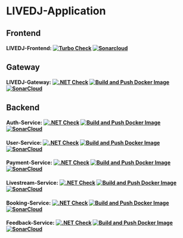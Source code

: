 

# LIVEDJ-Application
## Frontend
#### LIVEDJ-Frontend: [![Turbo Check](https://github.com/LIVEDJ-App/LIVEDJ-Frontend/actions/workflows/turbo.yml/badge.svg)](https://github.com/LIVEDJ-App/LIVEDJ-Frontend/actions/workflows/turbo.yml) [![Sonarcloud](https://github.com/LIVEDJ-App/LIVEDJ-Frontend/actions/workflows/sonar.yml/badge.svg)](https://github.com/LIVEDJ-App/LIVEDJ-Frontend/actions/workflows/sonar.yml)

## Gateway
#### LIVEDJ-Gateway: [![.NET Check](https://github.com/LIVEDJ-App/LIVEDJ-Gateway/actions/workflows/dotnet.yml/badge.svg)](https://github.com/LIVEDJ-App/LIVEDJ-Gateway/actions/workflows/dotnet.yml) [![Build and Push Docker Image](https://github.com/LIVEDJ-App/LIVEDJ-Gateway/actions/workflows/docker-build.yml/badge.svg)](https://github.com/LIVEDJ-App/LIVEDJ-Gateway/actions/workflows/docker-build.yml) [![SonarCloud](https://github.com/LIVEDJ-App/LIVEDJ-Gateway/actions/workflows/sonar.yml/badge.svg)](https://github.com/LIVEDJ-App/LIVEDJ-Gateway/actions/workflows/sonar.yml)


## Backend
#### Auth-Service: [![.NET Check](https://github.com/LIVEDJ-App/Auth-Service/actions/workflows/dotnet.yml/badge.svg)](https://github.com/LIVEDJ-App/Auth-Service/actions/workflows/dotnet.yml) [![Build and Push Docker Image](https://github.com/LIVEDJ-App/Auth-Service/actions/workflows/docker-build.yml/badge.svg)](https://github.com/LIVEDJ-App/Auth-Service/actions/workflows/docker-build.yml) [![SonarCloud](https://github.com/LIVEDJ-App/Auth-Service/actions/workflows/sonar.yml/badge.svg)](https://github.com/LIVEDJ-App/Auth-Service/actions/workflows/sonar.yml)

#### User-Service: [![.NET Check](https://github.com/LIVEDJ-App/User-Service/actions/workflows/dotnet.yml/badge.svg)](https://github.com/LIVEDJ-App/User-Service/actions/workflows/dotnet.yml) [![Build and Push Docker Image](https://github.com/LIVEDJ-App/User-Service/actions/workflows/docker-build.yml/badge.svg)](https://github.com/LIVEDJ-App/User-Service/actions/workflows/docker-build.yml) [![SonarCloud](https://github.com/LIVEDJ-App/User-Service/actions/workflows/sonar.yml/badge.svg)](https://github.com/LIVEDJ-App/User-Service/actions/workflows/sonar.yml)

#### Payment-Service: [![.NET Check](https://github.com/LIVEDJ-App/Payment-Service/actions/workflows/dotnet.yml/badge.svg)](https://github.com/LIVEDJ-App/Payment-Service/actions/workflows/dotnet.yml) [![Build and Push Docker Image](https://github.com/LIVEDJ-App/Payment-Service/actions/workflows/docker-build.yml/badge.svg)](https://github.com/LIVEDJ-App/Payment-Service/actions/workflows/docker-build.yml) [![SonarCloud](https://github.com/LIVEDJ-App/Payment-Service/actions/workflows/sonar.yml/badge.svg)](https://github.com/LIVEDJ-App/Payment-Service/actions/workflows/sonar.yml)

#### Livestream-Service: [![.NET Check](https://github.com/LIVEDJ-App/Livestream-Service/actions/workflows/dotnet.yml/badge.svg)](https://github.com/LIVEDJ-App/Livestream-Service/actions/workflows/dotnet.yml) [![Build and Push Docker Image](https://github.com/LIVEDJ-App/Livestream-Service/actions/workflows/docker-build.yml/badge.svg)](https://github.com/LIVEDJ-App/Livestream-Service/actions/workflows/docker-build.yml) [![SonarCloud](https://github.com/LIVEDJ-App/Livestream-Service/actions/workflows/sonar.yml/badge.svg)](https://github.com/LIVEDJ-App/Livestream-Service/actions/workflows/sonar.yml)

#### Booking-Service: [![.NET Check](https://github.com/LIVEDJ-App/Booking-Service/actions/workflows/dotnet.yml/badge.svg)](https://github.com/LIVEDJ-App/Booking-Service/actions/workflows/dotnet.yml) [![Build and Push Docker Image](https://github.com/LIVEDJ-App/Booking-Service/actions/workflows/docker-build.yml/badge.svg)](https://github.com/LIVEDJ-App/Booking-Service/actions/workflows/docker-build.yml) [![SonarCloud](https://github.com/LIVEDJ-App/Booking-Service/actions/workflows/sonar.yml/badge.svg)](https://github.com/LIVEDJ-App/Booking-Service/actions/workflows/sonar.yml)

#### Feedback-Service: [![.NET Check](https://github.com/LIVEDJ-App/Feedback-Service/actions/workflows/dotnet.yml/badge.svg)](https://github.com/LIVEDJ-App/Feedback-Service/actions/workflows/dotnet.yml) [![Build and Push Docker Image](https://github.com/LIVEDJ-App/Feedback-Service/actions/workflows/docker-build.yml/badge.svg)](https://github.com/LIVEDJ-App/Feedback-Service/actions/workflows/docker-build.yml) [![SonarCloud](https://github.com/LIVEDJ-App/Feedback-Service/actions/workflows/sonar.yml/badge.svg)](https://github.com/LIVEDJ-App/Feedback-Service/actions/workflows/sonar.yml)

